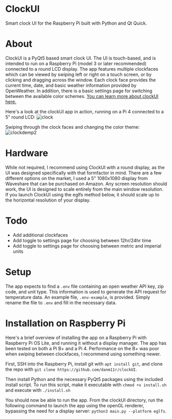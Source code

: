 # ClockUI
Smart clock UI for the Raspberry Pi built with Python and Qt Quick.

# About
ClockUI is a PyQt5 based smart clock UI. The UI is touch-based, and is intended to run on a Raspberry Pi (model 3 or later recommended) connected to a round LCD display. The app features multiple clockfaces which can be viewed by swiping left or right on a touch screen, or by clicking and dragging across the window. Each clock face provides the current time, date, and basic weather information provided by OpenWeather. In addition, there is a basic settings page for switching between the available color schemes. [You can learn more about clockUI here.](https://danm11r.github.io/2024/08/22/clockUI.html)

Here's a look at the clockUI app in action, running on a Pi 4 connected to a 5" round LCD:
![clock](https://github.com/user-attachments/assets/4a847fd9-6198-4871-ad4f-db1fdc318ac1)

Swiping through the clock faces and changing the color theme:
![clockdemp2](https://github.com/user-attachments/assets/6b22e396-7e40-487a-bff8-3f64b20c50eb)

# Hardware
While not required, I recommend using ClockUI with a round display, as the UI was designed specifically with that formfactor in mind. There are a few different options on the market, I used a 5" 1080x1080 display from Waveshare that can be purchased on Amazon. Any screen resolution should work, the UI is designed to scale entirely from the main window resolution. If you launch ClockUI using the eglfs method below, it should scale up to the horizontal resolution of your display. 

# Todo
- Add additional clockfaces
- Add toggle to settings page for choosing between 12hr/24hr time
- Add toggle to settings page for choosing between metric and imperial units

# Setup
The app expects to find a `.env` file containing an open weather API key, zip code, and unit type. This information is used to generate the API request for temperature data. An example file, `.env-example`, is provided. Simply rename the file to `.env` and fill in the necessary data.

# Installation on Raspberry Pi
Here's a brief overview of installing the app on a Raspberry Pi with Raspberry Pi OS Lite, and running it without a display manager. The app has been tested on both a Pi B+ and a Pi 4. Performance on the B+ was poor when swiping between clockfaces, I recommend using something newer.

First, SSH into the Raspberry Pi, install git with `apt install git`, and clone the repo with `git clone https://github.com/danm11r/clockUI`.

Then install Python and the necessary PyQt5 packages using the included install script. To run this script, make it executable with `chmod +x install.sh` and execute with `./install.sh`

You should now be able to run the app. From the clockUI directory, run the following command to launch the app using the openGL renderer, bypassing the need for a display server: `python3 main.py --platform eglfs`.
